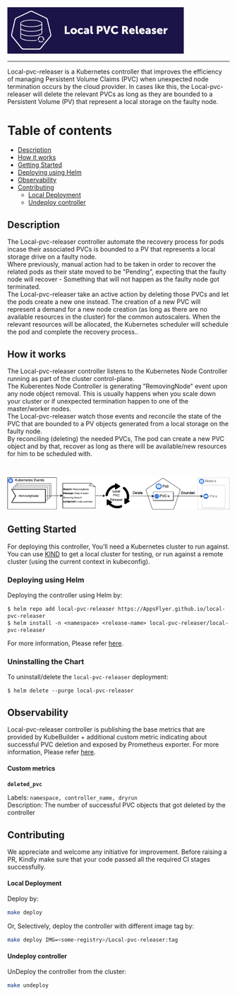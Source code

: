 <img src="docs/images/logo.png" width="400" />

----

Local-pvc-releaser is a Kubernetes controller that improves the efficiency of managing Persistent Volume Claims (PVC) when unexpected node termination occurs by the cloud provider. In cases like this, the Local-pvc-releaser will delete the relevant PVCs as long as they are bounded to a Persistent Volume (PV) that represent a local storage on the faulty node.

Table of contents
=================
<!--ts-->
* [Description](#Description)
* [How it works](#How-it-works)
* [Getting Started](#Getting-Started)
* [Deploying using Helm](Deploying-using-Helm)
* [Observability](#Observability)
* [Contributing](#Contributing)
    * [Local Deployment](#Local-Deployment)
    * [Undeploy controller](#Undeploy-controller)
<!--te-->

## Description
The Local-pvc-releaser controller automate the recovery process for pods incase their associated PVCs is bounded to a PV that represents a local storage drive on a faulty node. <br>
Where previously, manual action had to be taken in order to recover the related pods as their state moved to be "Pending", expecting that the faulty node will recover - Something that will not happen as the faulty node got terminated. <br>
The Local-pvc-releaser take an active action by deleting those PVCs and let the pods create a new one instead. The creation of a new PVC will represent a demand for a new node creation (as long as there are no available resources in the cluster) for the common autoscalers. When the relevant resources will be allocated, the Kubernetes scheduler will schedule the pod and complete the recovery process..

## How it works
The Local-pvc-releaser controller listens to the Kubernetes Node Controller running as part of the cluster control-plane. <br>
The Kuberentes Node Controller is generating "RemovingNode" event upon any node object removal. This is usually happens when you scale down your cluster or if unexpected termination happen to
one of the master/worker nodes. <br>
The Local-pvc-releaser watch those events and reconcile the state of the PVC that are bounded to a PV objects generated from a local storage on the faulty node. <br>
By reconciling (deleting) the needed PVCs, The pod can create a new PVC object and by that, recover as long as there will be available/new resources for him to be scheduled with.<br>

<br>
<p align="center">
<img src="docs/images/schema.png" />
</p>

## Getting Started
For deploying this controller, You’ll need a Kubernetes cluster to run against. You can use [KIND](https://sigs.k8s.io/kind) to get a local cluster for testing, or run against a remote cluster (using the current context in kubeconfig).

### Deploying using Helm
Deploying the controller using Helm by:
```console
$ helm repo add local-pvc-releaser https://AppsFlyer.github.io/local-pvc-releaser
$ helm install -n <namespace> <release-name> local-pvc-releaser/local-pvc-releaser
```

For more information, Please refer [here](https://github.com/AppsFlyer/local-pvc-releaser/tree/main/charts/local-pvc-releaser). 

### Uninstalling the Chart

To uninstall/delete the `local-pvc-releaser` deployment:

```console
$ helm delete --purge local-pvc-releaser
```

## Observability
Local-pvc-releaser controller is publishing the base metrics that are provided by KubeBuilder + additional custom metric indicating about successful PVC deletion and exposed by Prometheus exporter. For more information, Please refer [here](https://github.com/AppsFlyer/Local-pvc-releaser/charts/Local-pvc-releaser/README.md).
#### Custom metrics
**`deleted_pvc`**

Labels: `namespace, controller_name, dryrun`
<br>
Description: The number of successful PVC objects that got deleted by the controller

## Contributing
We appreciate and welcome any initiative for improvement. Before raising a PR, Kindly make sure that your code passed all the required CI stages successfully.

#### Local Deployment
Deploy by:
```sh
make deploy
```

Or, Selectively, deploy the controller with different image tag by:
```sh
make deploy IMG=<some-registry>/Local-pvc-releaser:tag
```

#### Undeploy controller
UnDeploy the controller from the cluster:

```sh
make undeploy
```